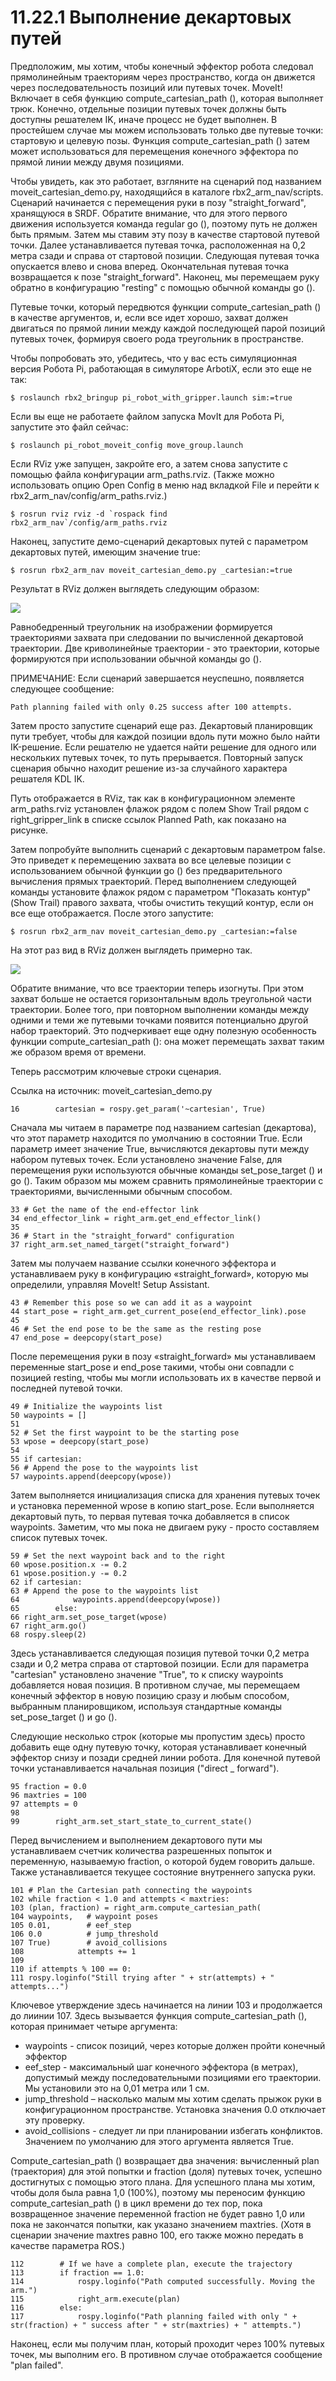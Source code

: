 # 11.22.1 Выполнение декартовых путей

Предположим, мы хотим, чтобы конечный эффектор робота следовал прямолинейным траекториям через пространство, когда он движется через последовательность позиций или путевых точек. MoveIt! Включает в себя функцию compute\_cartesian\_path \(\), которая выполняет трюк. Конечно, отдельные позиции путевых точек должны быть доступны решателем IK, иначе процесс не будет выполнен. В простейшем случае мы можем использовать только две путевые точки: стартовую и целевую позы. Функция compute\_cartesian\_path \(\) затем может использоваться для перемещения конечного эффектора по прямой линии между двумя позициями.

Чтобы увидеть, как это работает, взгляните на сценарий под названием moveit\_cartesian\_demo.py, находящийся в каталоге rbx2\_arm\_nav/scripts. Сценарий начинается с перемещения руки в позу "straight\_forward", хранящуюся в SRDF. Обратите внимание, что для этого первого движения используется команда regular go \(\), поэтому путь не должен быть прямым. Затем мы ставим эту позу в качестве стартовой путевой точки. Далее устанавливается путевая точка, расположенная на 0,2 метра сзади и справа от стартовой позиции. Следующая путевая точка опускается влево и снова вперед. Окончательная путевая точка возвращается к позе "straight\_forward". Наконец, мы перемещаем руку обратно в конфигурацию "resting" с помощью обычной команды go \(\).

Путевые точки, который передвются функции compute\_cartesian\_path \(\) в качестве аргументов, и, если все идет хорошо, захват должен двигаться по прямой линии между каждой последующей парой позиций путевых точек, формируя своего рода треугольник в пространстве.

Чтобы попробовать это, убедитесь, что у вас есть симуляционная версия Робота Pi, работающая в симуляторе ArbotiX, если это еще не так:

```text
$ roslaunch rbx2_bringup pi_robot_with_gripper.launch sim:=true
```

Если вы еще не работаете файлом запуска MovIt для Робота Pi, запустите это файл сейчас:

```text
$ roslaunch pi_robot_moveit_config move_group.launch
```

Если RViz уже запущен, закройте его, а затем снова запустите с помощью файла конфигурации arm\_paths.rviz. \(Также можно использовать опцию Open Config в меню  над вкладкой File и перейти к rbx2\_arm\_nav/config/arm\_paths.rviz.\)

```text
$ rosrun rviz rviz -d `rospack find rbx2_arm_nav`/config/arm_paths.rviz
```

Наконец, запустите демо-сценарий декартовых путей с параметром декартовых путей, имеющим значение true:

```text
$ rosrun rbx2_arm_nav moveit_cartesian_demo.py _cartesian:=true
```

Результат в RViz должен выглядеть следующим образом:

![](.gitbook/assets/2.png)

Равнобедренный треугольник на изображении формируется траекториями захвата при следовании по вычисленной декартовой траектории. Две криволинейные траектории - это траектории, которые формируются при использовании обычной команды go \(\).

ПРИМЕЧАНИЕ: Если сценарий завершается неуспешно, появляется следующее сообщение:

```text
Path planning failed with only 0.25 success after 100 attempts.
```

Затем просто запустите сценарий еще раз. Декартовый планировщик пути требует, чтобы для каждой позиции вдоль пути можно было найти IK-решение. Если решателю не удается найти решение для одного или нескольких путевых точек, то путь прерывается. Повторный запуск сценария обычно находит решение из-за случайного характера решателя KDL IK.

Путь отображается в RViz, так как в конфигурационном элементе arm\_paths.rviz установлен флажок рядом с полем Show Trail рядом с right\_gripper\_link в списке ссылок Planned Path, как показано на рисунке.

Затем попробуйте выполнить сценарий с декартовым параметром false. Это приведет к перемещению захвата во все целевые позиции с использованием обычной функции go \(\) без предварительного вычисления прямых траекторий. Перед выполнением следующей команды установите флажок рядом с параметром "Показать контур" \(Show Trail\) правого захвата, чтобы очистить текущий контур, если он все еще отображается. После этого запустите:

```text
$ rosrun rbx2_arm_nav moveit_cartesian_demo.py _cartesian:=false
```

На этот раз вид в RViz должен выглядеть примерно так.

![](.gitbook/assets/3.png)

Обратите внимание, что все траектории теперь изогнуты. При этом захват больше не остается горизонтальным вдоль треугольной части траектории. Более того, при повторном выполнении команды между одними и теми же путевыми точками появится потенциально другой набор траекторий. Это подчеркивает еще одну полезную особенность функции compute\_cartesian\_path \(\): она может перемещать захват таким же образом время от времени.

Теперь рассмотрим ключевые строки сценария.

Ссылка на источник: moveit\_cartesian\_demo.py

```text
16        cartesian = rospy.get_param('~cartesian', True)
```

Сначала мы читаем в параметре под названием cartesian \(декартова\), что этот параметр находится по умолчанию в состоянии True. Если параметр имеет значение True, вычисляются декартовы пути между набором путевых точек. Если установлено значение False, для перемещения руки используются обычные команды set\_pose\_target \(\) и go \(\). Таким образом мы можем сравнить прямолинейные траектории с траекториями, вычисленными обычным способом.

```text
33 # Get the name of the end-effector link
34 end_effector_link = right_arm.get_end_effector_link()
35                                        
36 # Start in the "straight_forward" configuration
37 right_arm.set_named_target("straight_forward")
```

Затем мы получаем название ссылки конечного эффектора и устанавливаем руку в конфигурацию «straight\_forward», которую мы определили, управляя MoveIt! Setup Assistant.

```text
43 # Remember this pose so we can add it as a waypoint
44 start_pose = right_arm.get_current_pose(end_effector_link).pose
45        
46 # Set the end pose to be the same as the resting pose
47 end_pose = deepcopy(start_pose)
```

После перемещения руки в позу «straight\_forward» мы устанавливаем переменные start\_pose и end\_pose такими, чтобы они совпадли с позицией resting, чтобы мы могли использовать их в качестве первой и последней путевой точки.

```text
49 # Initialize the waypoints list
50 waypoints = []
51                
52 # Set the first waypoint to be the starting pose
53 wpose = deepcopy(start_pose)
54        
55 if cartesian:
56 # Append the pose to the waypoints list
57 waypoints.append(deepcopy(wpose))
```

Затем выполняется инициализация списка для хранения путевых точек и установка переменной wpose в копию start\_pose. Если выполняется декартовый путь, то первая путевая точка добавляется в список waypoints. Заметим, что мы пока не двигаем руку - просто составляем список путевых точек.

```text
59 # Set the next waypoint back and to the right
60 wpose.position.x -= 0.2
61 wpose.position.y -= 0.2
62 if cartesian:
63 # Append the pose to the waypoints list
64            waypoints.append(deepcopy(wpose))
65        else:
66 right_arm.set_pose_target(wpose)
67 right_arm.go()
68 rospy.sleep(2)
```

Здесь устанавливается следующая позиция путевой точки 0,2 метра сзади и 0,2 метра справа от стартовой позиции. Если для параметра "cartesian" установлено значение "True", то к списку waypoints добавляется новая позиция. В противном случае, мы перемещаем конечный эффектор в новую позицию сразу и любым способом, выбранным планировщиком, используя стандартные команды set\_pose\_target \(\) и go \(\).

Следующие несколько строк \(которые мы пропустим здесь\) просто добавить еще одну путевую точку, которая устанавливает конечный эффектор снизу и позади средней линии робота. Для конечной путевой точки устанавливается начальная позиция \("direct \_ forward"\).

```text
95 fraction = 0.0
96 maxtries = 100
97 attempts = 0
98        
99        right_arm.set_start_state_to_current_state()
```

Перед вычислением и выполнением декартового пути мы устанавливаем счетчик количества разрешенных попыток и переменную, называемую fraction, о которой будем говорить дальше. Также устанавливается текущее состояние внутреннего запуска руки.

```text
101 # Plan the Cartesian path connecting the waypoints
102 while fraction < 1.0 and attempts < maxtries:
103 (plan, fraction) = right_arm.compute_cartesian_path(
104 waypoints,   # waypoint poses
105 0.01,        # eef_step
106 0.0          # jump_threshold
107 True)        # avoid_collisions
108            attempts += 1
109
110 if attempts % 100 == 0:
111 rospy.loginfo("Still trying after " + str(attempts) + " attempts...")
```

Ключевое утверждение здесь начинается на линии 103 и продолжается до лиинии 107. Здесь вызывается функция compute\_cartesian\_path \(\), которая принимает четыре аргумента:

* waypoints - список позиций, через которые должен пройти конечный эффектор
* eef\_step - максимальный шаг конечного эффектора \(в метрах\), допустимый между последовательными позициями его траектории. Мы установили это на 0,01 метра или 1 см.
* jump\_threshold – насколько малым мы хотим сделать прыжок руки в конфигурационном пространстве. Установка значения 0.0 отключает эту проверку.
*  avoid\_collisions - следует ли при планировании избегать конфликтов. Значением по умолчанию для этого аргумента является True.

Compute\_cartesian\_path \(\) возвращает два значения: вычисленный plan \(траектория\) для этой попытки и fraction \(доля\) путевых точек, успешно достигнутых с помощью этого плана. Для успешного плана мы хотим, чтобы доля была равна 1,0 \(100%\), поэтому мы переносим функцию compute\_cartesian\_path \(\) в цикл времени до тех пор, пока возвращенное значение переменной fraction не будет равно 1,0 или пока не закончатся попытки, как указано значением maxtries. \(Хотя в сценарии значение maxtres равно 100, его также можно передать в качестве параметра ROS.\)

```text
112        # If we have a complete plan, execute the trajectory
113        if fraction == 1.0:
114            rospy.loginfo("Path computed successfully. Moving the arm.")
115            right_arm.execute(plan)
116        else:
117            rospy.loginfo("Path planning failed with only " + str(fraction) + " success after " + str(maxtries) + " attempts.")
```

Наконец, если мы получим план, который проходит через 100% путевых точек, мы выполним его. В противном случае отображается сообщение "plan failed".

